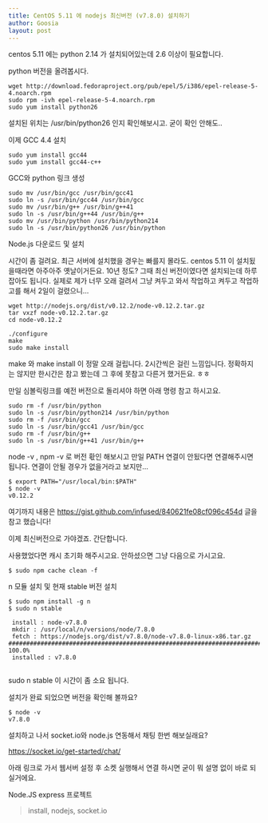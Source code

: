 ```yaml
---
title: CentOS 5.11 에 nodejs 최신버전 (v7.8.0) 설치하기
author: Goosia
layout: post
---
```


centos 5.11 에는 python 2.14 가 설치되어있는데 2.6 이상이 필요합니다.

python 버전을 올려봅시다.
<pre><code>wget http://download.fedoraproject.org/pub/epel/5/i386/epel-release-5-4.noarch.rpm
sudo rpm -ivh epel-release-5-4.noarch.rpm
sudo yum install python26</code></pre>
설치된 위치는 /usr/bin/python26 인지 확인해보시고. 굳이 확인 안해도..

이제 GCC 4.4 설치
<pre><code>sudo yum install gcc44
sudo yum install gcc44-c++</code></pre>
GCC와 python 링크 생성
<pre><code>sudo mv /usr/bin/gcc /usr/bin/gcc41
sudo ln -s /usr/bin/gcc44 /usr/bin/gcc
sudo mv /usr/bin/g++ /usr/bin/g++41
sudo ln -s /usr/bin/g++44 /usr/bin/g++
sudo mv /usr/bin/python /usr/bin/python214
sudo ln -s /usr/bin/python26 /usr/bin/python</code></pre>
Node.js 다운로드 및 설치

시간이 좀 걸려요.
최근 서버에 설치했을 경우는 빠를지 몰라도.
centos 5.11 이 설치됬을때라면 아주아주 옛날이거든요. 10년 정도?
그때 최신 버전이였다면 설치되는데 하루 잡아도 됩니다.
실제로 제가 너무 오래 걸려서 그냥 켜두고 와서 작업하고 켜두고 작업하고를 해서 2일이 걸렸으니...
<pre><code>wget http://nodejs.org/dist/v0.12.2/node-v0.12.2.tar.gz
tar vxzf node-v0.12.2.tar.gz
cd node-v0.12.2

./configure
make
sudo make install</code></pre>
make 와 make install 이 정말 오래 걸립니다. 2시간씩은 걸린 느낌입니다.
정확하지는 않지만 한시간은 참고 봤는데 그 후에 못참고 다른거 했거든요. ㅎㅎ

만일 심볼릭링크를 예전 버전으로 돌리셔야 하면 아래 명령 참고 하시고요.
<pre><code>sudo rm -f /usr/bin/python
sudo ln -s /usr/bin/python214 /usr/bin/python
sudo rm -f /usr/bin/gcc
sudo ln -s /usr/bin/gcc41 /usr/bin/gcc
sudo rm -f /usr/bin/g++
sudo ln -s /usr/bin/g++41 /usr/bin/g++</code></pre>
node -v , npm -v 로 버전 홗인 해보시고 만일 PATH 연결이 안됬다면 연결해주시면 됩니다.
연결이 안될 경우가 없을거라고 보지만...
<pre><code>$ export PATH="/usr/local/bin:$PATH"
$ node -v
v0.12.2</code></pre>
여기까지 내용은 <a href="https://gist.github.com/infused/840621fe08cf096c454d">https://gist.github.com/infused/840621fe08cf096c454d</a> 글을 참고 했습니다!

이제 최신버전으로 가야겠죠.
간단합니다.

사용했었다면 캐시 초기화 해주시고요.
안하셨으면 그냥 다음으로 가시고요.
<pre><code>$ sudo npm cache clean -f</code></pre>
n 모듈 설치 및 현재 stable 버전 설치
<pre><code>$ sudo npm install -g n
$ sudo n stable

 install : node-v7.8.0
 mkdir : /usr/local/n/versions/node/7.8.0
 fetch : https://nodejs.org/dist/v7.8.0/node-v7.8.0-linux-x86.tar.gz
######################################################################## 100.0%
 installed : v7.8.0

</code></pre>
sudo n stable 이 시간이 좀 소요 됩니다.

설치가 완료 되었으면 버전을 확인해 볼까요?
<pre><code>$ node -v
v7.8.0</code></pre>
설치하고 나서 socket.io와 node.js 연동해서 채팅 한번 해보실래요?

<a href="https://socket.io/get-started/chat/">https://socket.io/get-started/chat/</a>

아래 링크로 가서 웹서버 설정 후 소켓 실행해서 연결 하시면 굳이 뭐 설명 없이 바로 되실거에요.

Node.JS express 프로젝트 

<blockquote>install, nodejs, socket.io</blockquote>